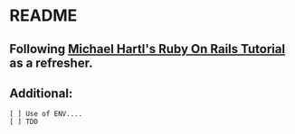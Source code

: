 # README

## Following [Michael Hartl's Ruby On Rails Tutorial](https://www.railstutorial.org) as a refresher.


## Additional:
    [ ] Use of ENV....
    [ ] TDD